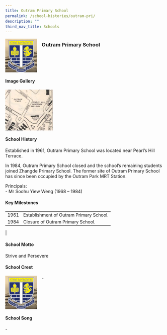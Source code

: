 ```yaml
---
title: Outram Primary School
permalink: /school-histories/outram-pri/
description: ""
third_nav_title: Schools
---
```

<img src="/images/outrampri1.png" style="width:20%;margin-right:15px;" align = "left">

### **Outram Primary School**

<br clear="left">

#### **Image Gallery**

<p><a href="https://d1yxymztqoj7qn.amplifyapp.com/images/outrampri2.jpg">  
<img src="/images/outrampri2.jpg" style="width:30%;margin-right:15px;" align = "left">
</a></p>

<br clear="left">

#### **School History**
Established in 1961, Outram Primary School was located near Pearl’s Hill Terrace.  
  
In 1984, Outram Primary School closed and the school’s remaining students joined Zhangde Primary School. The former site of Outram Primary School has since been occupied by the Outram Park MRT Station.  
  
Principals:<br>
\- Mr Soohu Yiew Weng (1968 – 1984)

#### **Key Milestones**

|  |  |
|:---:|---|
| 1961 | Establishment of Outram Primary School. |
| 1984 | Closure of Outram Primary School. |
|

#### **School Motto**
Strive and Persevere

#### **School Crest**
<img src="/images/outrampri1.png" style="width:20%;margin-right:15px;" align = "left">

\-

<br clear="left">

#### **School Song**
\-